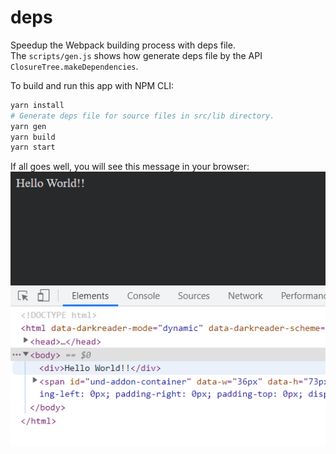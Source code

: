 # deps
Speedup the Webpack building process with deps file.  
The `scripts/gen.js` shows how generate deps file by the API `ClosureTree.makeDependencies`.  

To build and run this app with NPM CLI:  
```sh
yarn install
# Generate deps file for source files in src/lib directory.
yarn gen
yarn build
yarn start
```

If all goes well, you will see this message in your browser:  
<img src='./.README/1.png'>
